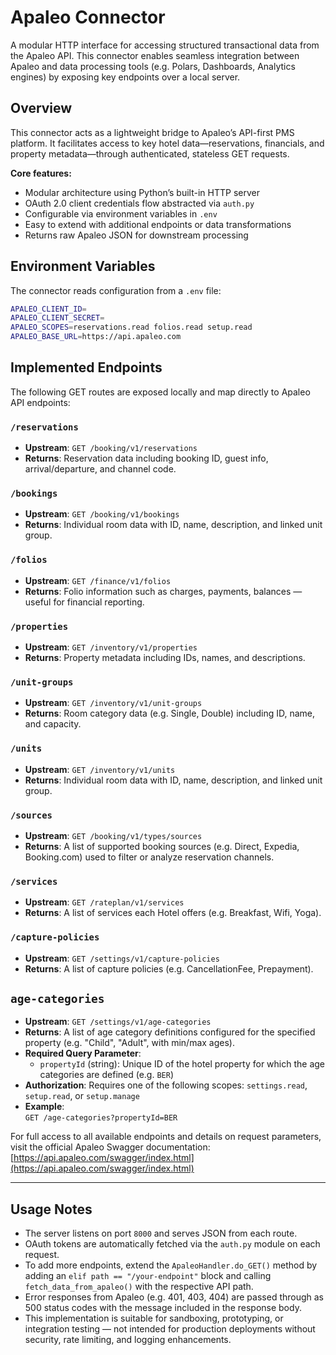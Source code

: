 # Apaleo Connector

A modular HTTP interface for accessing structured transactional data from the Apaleo API. This connector enables seamless integration between Apaleo and data processing tools (e.g. Polars, Dashboards, Analytics engines) by exposing key endpoints over a local server.

## Overview

This connector acts as a lightweight bridge to Apaleo’s API-first PMS platform. It facilitates access to key hotel data—reservations, financials, and property metadata—through authenticated, stateless GET requests.

**Core features:**

- Modular architecture using Python’s built-in HTTP server
- OAuth 2.0 client credentials flow abstracted via `auth.py`
- Configurable via environment variables in `.env`
- Easy to extend with additional endpoints or data transformations
- Returns raw Apaleo JSON for downstream processing

## Environment Variables

The connector reads configuration from a `.env` file:
```bash
APALEO_CLIENT_ID=
APALEO_CLIENT_SECRET=
APALEO_SCOPES=reservations.read folios.read setup.read
APALEO_BASE_URL=https://api.apaleo.com
```

## Implemented Endpoints

The following GET routes are exposed locally and map directly to Apaleo API endpoints:

### `/reservations`

- **Upstream**: `GET /booking/v1/reservations`
- **Returns**: Reservation data including booking ID, guest info, arrival/departure, and channel code.

### `/bookings`

 - **Upstream**: `GET /booking/v1/bookings`
- **Returns**: Individual room data with ID, name, description, and linked unit group.

### `/folios`

- **Upstream**: `GET /finance/v1/folios`
- **Returns**: Folio information such as charges, payments, balances — useful for financial reporting.

### `/properties`

- **Upstream**: `GET /inventory/v1/properties`
- **Returns**: Property metadata including IDs, names, and descriptions.

### `/unit-groups`

- **Upstream**: `GET /inventory/v1/unit-groups`
- **Returns**: Room category data (e.g. Single, Double) including ID, name, and capacity.

### `/units`

- **Upstream**: `GET /inventory/v1/units`
- **Returns**: Individual room data with ID, name, description, and linked unit group.

### `/sources`

- **Upstream**: `GET /booking/v1/types/sources`
- **Returns**:  A list of supported booking sources (e.g. Direct, Expedia, Booking.com) used to filter or analyze reservation channels.

### `/services`

- **Upstream**: `GET /rateplan/v1/services`
- **Returns**:  A list of services each Hotel offers (e.g. Breakfast, Wifi, Yoga).

### `/capture-policies`

- **Upstream**: `GET /settings/v1/capture-policies`
- **Returns**:  A list of capture policies (e.g. CancellationFee, Prepayment).

## `age-categories`

- **Upstream**: `GET /settings/v1/age-categories`
- **Returns**: A list of age category definitions configured for the specified property (e.g. "Child", "Adult", with min/max ages).
- **Required Query Parameter**:
  - `propertyId` (string): Unique ID of the hotel property for which the age categories are defined (e.g. `BER`)
- **Authorization**: Requires one of the following scopes: `settings.read`, `setup.read`, or `setup.manage`
- **Example**:  
  `GET /age-categories?propertyId=BER`


For full access to all available endpoints and details on request parameters, visit the official Apaleo Swagger documentation:
[https://api.apaleo.com/swagger/index.html](https://api.apaleo.com/swagger/index.html)

---

## Usage Notes

- The server listens on port `8000` and serves JSON from each route.
- OAuth tokens are automatically fetched via the `auth.py` module on each request.
- To add more endpoints, extend the `ApaleoHandler.do_GET()` method by adding an `elif path == "/your-endpoint"` block and calling `fetch_data_from_apaleo()` with the respective API path.
- Error responses from Apaleo (e.g. 401, 403, 404) are passed through as 500 status codes with the message included in the response body.
- This implementation is suitable for sandboxing, prototyping, or integration testing — not intended for production deployments without security, rate limiting, and logging enhancements.
